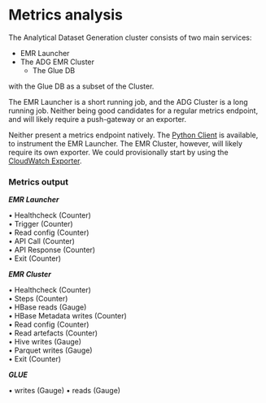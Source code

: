 # Metrics analysis

The Analytical Dataset Generation cluster consists of two main services:

- EMR Launcher
- The ADG EMR Cluster
    - The Glue DB

with the Glue DB as a subset of the Cluster.

The EMR Launcher is a short running job, and the ADG Cluster is a long running job.  Neither being good candidates for a regular metrics endpoint, and will likely require a push-gateway or an exporter.

Neither present a metrics endpoint natively.  The [Python Client](https://github.com/prometheus/client_python) is available, to instrument the EMR Launcher.  The EMR Cluster, however, will likely require its own exporter.  We could provisionally start by using the [CloudWatch Exporter](https://github.com/prometheus/cloudwatch_exporter).

### Metrics output

**_EMR Launcher_**

• Healthcheck (Counter)  
• Trigger (Counter)  
• Read config (Counter)  
• API Call (Counter)  
• API Response (Counter)  
• Exit (Counter)  

**_EMR Cluster_**

• Healthcheck (Counter)  
• Steps (Counter)  
• HBase reads (Gauge)  
• HBase Metadata writes (Counter)  
• Read config (Counter)  
• Read artefacts (Counter)  
• Hive writes (Gauge)  
• Parquet writes (Gauge)  
• Exit (Counter)  

**_GLUE_**

• writes (Gauge) 
• reads (Gauge)  
